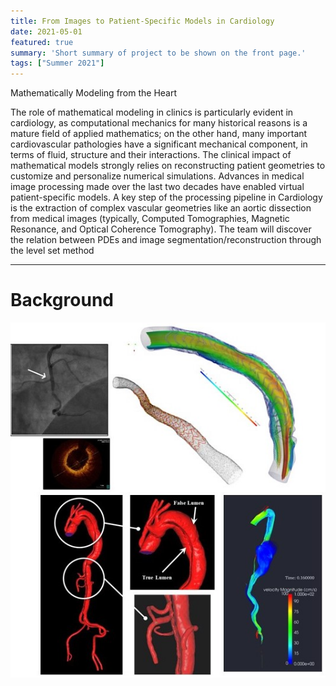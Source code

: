 ```yaml
---
title: From Images to Patient-Specific Models in Cardiology
date: 2021-05-01
featured: true
summary: 'Short summary of project to be shown on the front page.'
tags: ["Summer 2021"]
---
```


Mathematically Modeling from the Heart

<!--more-->

The role of mathematical modeling in clinics is particularly evident in cardiology, as computational mechanics for many historical reasons is a mature field of applied mathematics; on the other hand, many important cardiovascular pathologies have a significant mechanical component, in terms of fluid, structure and their interactions. The clinical impact of mathematical models strongly relies on reconstructing patient geometries to customize and personalize numerical simulations. Advances in medical image processing made over the last two decades have enabled virtual patient-specific models. A key step of the processing pipeline in Cardiology is the extraction of complex vascular geometries like an aortic dissection from medical images (typically, Computed Tomographies, Magnetic Resonance, and Optical Coherence Tomography). The team will discover the relation between PDEs and image segmentation/reconstruction through the level set method

---
# Background
![mainImage](img/cardio1.jpg "Heart")

